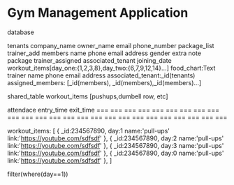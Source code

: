 # Gym Management Application
database

tenants
    company_name
    owner_name
    email
    phone_number
    package_list
    trainer_add
members
    name
    phone
    email
    address
    gender
    extra note
    package
    trainer_assigned
    associated_tenant
    joining_date
    workout_items[day_one:{1,2,3,8},day_two:{6,7,9,12,14}...]
    food_chart:Text
trainer
    name
    phone
    email
    address
    associated_tenant:_id(tenants)
    assigned_members: [_id(members), _id(members),_id(members)...]

shared_table
    workout_items [pushups,dumbell row, etc]


attendace
    entry_time
    exit_time
=== === === === === === === === === === === === === === === === === === === === === === === === ===


workout_items: [
    {
        _id:234567890,
        day:1
        name:'pull-ups'
        link:'https://youtube.com/sdfsdf'
    },
    {
        _id:234567890,
        day:2
        name:'pull-ups'
        link:'https://youtube.com/sdfsdf'
    },
    {
        _id:234567890,
        day:3
        name:'pull-ups'
        link:'https://youtube.com/sdfsdf'
    },
    {
        _id:234567890,
        day:0
        name:'pull-ups'
        link:'https://youtube.com/sdfsdf'
    },
]

filter(where(day==1))